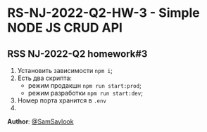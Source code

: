 # RS-NJ-2022-Q2-HW-3 - Simple NODE JS CRUD API
## RSS NJ-2022-Q2 homework#3 
1. Установить зависимости `npm i`;
2. Есть два скрипта:
	- режим продакшн `npm run start:prod`;
	- режим разработки `npm run start:dev`;
3. Номер порта хранится в `.env`
4. 






**Author**: [@SamSavlook](https://github.com/SemenSavlook)